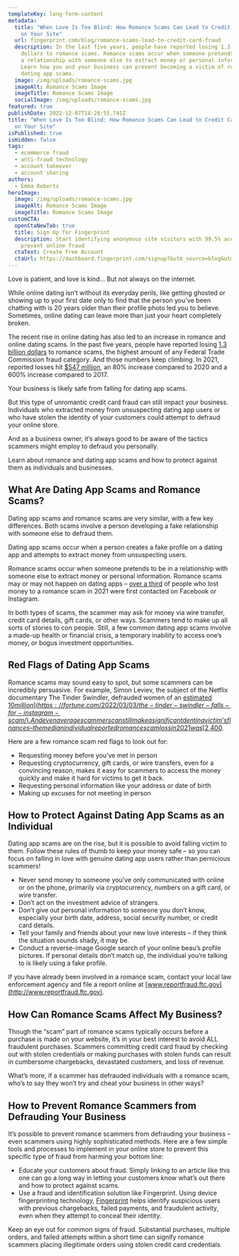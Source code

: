 ```yaml
---
templateKey: long-form-content
metadata:
  title: "When Love Is Too Blind: How Romance Scams Can Lead to Credit Card Fraud
    on Your Site"
  url: fingerprint.com/blog/romance-scams-lead-to-credit-card-fraud
  description: In the last five years, people have reported losing 1.3 billion
    dollars to romance scams. Romance scams occur when someone pretends to be in
    a relationship with someone else to extract money or personal information.
    Learn how you and your business can prevent becoming a victim of romance and
    dating app scams.
  image: /img/uploads/romance-scams.jpg
  imageAlt: Romance Scams Image
  imageTitle: Romance Scams Image
  socialImage: /img/uploads/romance-scams.jpg
featured: true
publishDate: 2022-12-07T14:28:55.741Z
title: "When Love Is Too Blind: How Romance Scams Can Lead to Credit Card Fraud
  on Your Site"
isPublished: true
isHidden: false
tags:
  - ecommerce fraud
  - anti-fraud technology
  - account takeover
  - account sharing
authors:
  - Emma Roberts
heroImage:
  image: /img/uploads/romance-scams.jpg
  imageAlt: Romance Scams Image
  imageTitle: Romance Scams Image
customCTA:
  openCtaNewTab: true
  title: Sign Up for Fingerprint
  description: Start identifying anonymous site visitors with 99.5% accuracy to
    prevent online fraud
  ctaText: Create Free Account
  ctaUrl: https://dashboard.fingerprint.com/signup?&utm_source=blog&utm_medium=website&utm_campaign=blog
---
```

Love is patient, and love is kind… But not always on the internet.

While online dating isn’t without its everyday perils, like getting ghosted or showing up to your first date only to find that the person you’ve been chatting with is 20 years older than their profile photo led you to believe. Sometimes, online dating can leave more than just your heart completely broken.

The recent rise in online dating has also led to an increase in romance and online dating scams. In the past five years, people have reported losing [1.3 billion dollars](https://www.ftc.gov/news-events/data-visualizations/data-spotlight/2022/02/reports-romance-scams-hit-record-highs-2021) to romance scams, the highest amount of any Federal Trade Commission fraud category. And those numbers keep climbing. In 2021, reported losses hit [$547 million](https://www.ftc.gov/news-events/data-visualizations/data-spotlight/2022/02/reports-romance-scams-hit-record-highs-2021), an 80% increase compared to 2020 and a 600% increase compared to 2017. 

Your business is likely safe from falling for dating app scams.

But this type of unromantic credit card fraud can still impact your business. Individuals who extracted money from unsuspecting dating app users or who have stolen the identity of your customers could attempt to defraud your online store.

And as a business owner, it’s always good to be aware of the tactics scammers might employ to defraud you personally.

Learn about romance and dating app scams and how to protect against them as individuals and businesses.



## What Are Dating App Scams and Romance Scams?

Dating app scams and romance scams are very similar, with a few key differences. Both scams involve a person developing a fake relationship with someone else to defraud them.

Dating app scams occur when a person creates a fake profile on a dating app and attempts to extract money from unsuspecting users. 

Romance scams occur when someone pretends to be in a relationship with someone else to extract money or personal information. Romance scams may or may not happen on dating apps – [over a third](https://www.ftc.gov/news-events/data-visualizations/data-spotlight/2022/02/reports-romance-scams-hit-record-highs-2021) of people who lost money to a romance scam in 2021 were first contacted on Facebook or Instagram. 

In both types of scams, the scammer may ask for money via wire transfer, credit card details, gift cards, or other ways. Scammers tend to make up all sorts of stories to con people. Still, a few common dating app scams involve a made-up health or financial crisis, a temporary inability to access one’s money, or bogus investment opportunities.



## Red Flags of Dating App Scams

Romance scams may sound easy to spot, but some scammers can be incredibly persuasive. For example, Simon Leviev, the subject of the Netflix documentary The Tinder Swindler, defrauded women of an [estimated $10 million](https://fortune.com/2022/03/03/the-tinder-swindler-falls-for-instagram-scam/). And even average scammers can still make a significant dent in a victim’s finances – the median individual reported romance scam loss in 2021 was [$2,400](https://www.ftc.gov/news-events/data-visualizations/data-spotlight/2022/02/reports-romance-scams-hit-record-highs-2021). 

Here are a few romance scam red flags to look out for:

* Requesting money before you’ve met in person
* Requesting cryptocurrency, gift cards, or wire transfers, even for a convincing reason, makes it easy for scammers to access the money quickly and make it hard for victims to get it back.
* Requesting personal information like your address or date of birth
* Making up excuses for not meeting in person



## How to Protect Against Dating App Scams as an Individual

Dating app scams are on the rise, but it is possible to avoid falling victim to them. Follow these rules of thumb to keep your money safe – so you can focus on falling in love with genuine dating app users rather than pernicious scammers!

* Never send money to someone you’ve only communicated with online or on the phone, primarily via cryptocurrency, numbers on a gift card, or wire transfer.
* Don’t act on the investment advice of strangers.
* Don’t give out personal information to someone you don’t know, especially your birth date, address, social security number, or credit card details.
* Tell your family and friends about your new love interests – if they think the situation sounds shady, it may be.
* Conduct a reverse-image Google search of your online beau’s profile pictures. If personal details don’t match up, the individual you’re talking to is likely using a fake profile. 

If you have already been involved in a romance scam, contact your local law enforcement agency and file a report online at [www.reportfraud.ftc.gov](http://www.reportfraud.ftc.gov).



## How Can Romance Scams Affect My Business?

Though the “scam” part of romance scams typically occurs before a purchase is made on your website, it’s in your best interest to avoid ALL fraudulent purchases. Scammers committing credit card fraud by checking out with stolen credentials or making purchases with stolen funds can result in cumbersome chargebacks, devastated customers, and loss of revenue.

What’s more, if a scammer has defrauded individuals with a romance scam, who’s to say they won’t try and cheat your business in other ways?



## How to Prevent Romance Scammers from Defrauding Your Business

It’s possible to prevent romance scammers from defrauding your business – even scammers using highly sophisticated methods. Here are a few simple tools and processes to implement in your online store to prevent this specific type of fraud from harming your bottom line:

* Educate your customers about fraud. Simply linking to an article like this one can go a long way in letting your customers know what’s out there and how to protect against scams.
* Use a fraud and identification solution like Fingerprint. Using device fingerprinting technology, [Fingerprint](https://fingerprint.com/?&utm_source=blog&utm_medium=website&utm_campaign=blog) helps identify suspicious users with previous chargebacks, failed payments, and fraudulent activity, even when they attempt to conceal their identity. 

Keep an eye out for common signs of fraud. Substantial purchases, multiple orders, and failed attempts within a short time can signify romance scammers placing illegitimate orders using stolen credit card credentials.